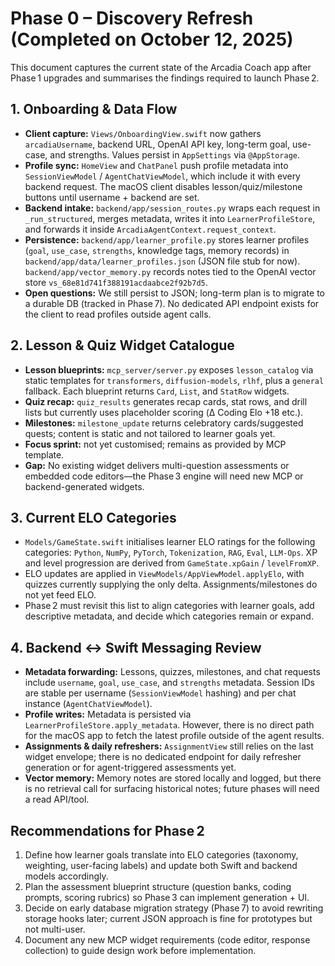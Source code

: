 # Phase 0 – Discovery Refresh (Completed on October 12, 2025)

This document captures the current state of the Arcadia Coach app after Phase 1 upgrades and summarises the findings required to launch Phase 2.

## 1. Onboarding & Data Flow

- **Client capture:** `Views/OnboardingView.swift` now gathers `arcadiaUsername`, backend URL, OpenAI API key, long-term goal, use-case, and strengths. Values persist in `AppSettings` via `@AppStorage`.
- **Profile sync:** `HomeView` and `ChatPanel` push profile metadata into `SessionViewModel` / `AgentChatViewModel`, which include it with every backend request. The macOS client disables lesson/quiz/milestone buttons until username + backend are set.
- **Backend intake:** `backend/app/session_routes.py` wraps each request in `_run_structured`, merges metadata, writes it into `LearnerProfileStore`, and forwards it inside `ArcadiaAgentContext.request_context`.
- **Persistence:** `backend/app/learner_profile.py` stores learner profiles (`goal`, `use_case`, `strengths`, knowledge tags, memory records) in `backend/app/data/learner_profiles.json` (JSON file stub for now). `backend/app/vector_memory.py` records notes tied to the OpenAI vector store `vs_68e81d741f388191acdaabce2f92b7d5`.
- **Open questions:** We still persist to JSON; long-term plan is to migrate to a durable DB (tracked in Phase 7). No dedicated API endpoint exists for the client to read profiles outside agent calls.

## 2. Lesson & Quiz Widget Catalogue

- **Lesson blueprints:** `mcp_server/server.py` exposes `lesson_catalog` via static templates for `transformers`, `diffusion-models`, `rlhf`, plus a `general` fallback. Each blueprint returns `Card`, `List`, and `StatRow` widgets.
- **Quiz recap:** `quiz_results` generates recap cards, stat rows, and drill lists but currently uses placeholder scoring (Δ Coding Elo +18 etc.).
- **Milestones:** `milestone_update` returns celebratory cards/suggested quests; content is static and not tailored to learner goals yet.
- **Focus sprint:** not yet customised; remains as provided by MCP template.
- **Gap:** No existing widget delivers multi-question assessments or embedded code editors—the Phase 3 engine will need new MCP or backend-generated widgets.

## 3. Current ELO Categories

- `Models/GameState.swift` initialises learner ELO ratings for the following categories: `Python`, `NumPy`, `PyTorch`, `Tokenization`, `RAG`, `Eval`, `LLM-Ops`. XP and level progression are derived from `GameState.xpGain` / `levelFromXP`.
- ELO updates are applied in `ViewModels/AppViewModel.applyElo`, with quizzes currently supplying the only delta. Assignments/milestones do not yet feed ELO.
- Phase 2 must revisit this list to align categories with learner goals, add descriptive metadata, and decide which categories remain or expand.

## 4. Backend ↔ Swift Messaging Review

- **Metadata forwarding:** Lessons, quizzes, milestones, and chat requests include `username`, `goal`, `use_case`, and `strengths` metadata. Session IDs are stable per username (`SessionViewModel` hashing) and per chat instance (`AgentChatViewModel`).
- **Profile writes:** Metadata is persisted via `LearnerProfileStore.apply_metadata`. However, there is no direct path for the macOS app to fetch the latest profile outside of the agent results.
- **Assignments & daily refreshers:** `AssignmentView` still relies on the last widget envelope; there is no dedicated endpoint for daily refresher generation or for agent-triggered assessments yet.
- **Vector memory:** Memory notes are stored locally and logged, but there is no retrieval call for surfacing historical notes; future phases will need a read API/tool.

## Recommendations for Phase 2

1. Define how learner goals translate into ELO categories (taxonomy, weighting, user-facing labels) and update both Swift and backend models accordingly.
2. Plan the assessment blueprint structure (question banks, coding prompts, scoring rubrics) so Phase 3 can implement generation + UI.
3. Decide on early database migration strategy (Phase 7) to avoid rewriting storage hooks later; current JSON approach is fine for prototypes but not multi-user.
4. Document any new MCP widget requirements (code editor, response collection) to guide design work before implementation.
